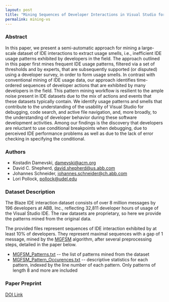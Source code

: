 ```yaml
---
layout: post
title: "Mining Sequences of Developer Interactions in Visual Studio for Usage Smells"
permalink: mining-vs
---
```


### Abstract

In this paper, we present a semi-automatic approach for mining a large-scale dataset of IDE interactions to extract usage
smells, i.e., inefficient IDE usage patterns exhibited by developers in the field. The approach outlined in this paper first mines frequent
IDE usage patterns, filtered via a set of thresholds and by experts, that are subsequently supported (or disputed) using a developer
survey, in order to form usage smells. In contrast with conventional mining of IDE usage data, our approach identifies time-ordered
sequences of developer actions that are exhibited by many developers in the field. This pattern mining workflow is resilient to the ample
noise present in IDE datasets due to the mix of actions and events that these datasets typically contain. We identify usage patterns and
smells that contribute to the understanding of the usability of Visual Studio for debugging, code search, and active file navigation, and,
more broadly, to the understanding of developer behavior during these software development activities. Among our findings is the
discovery that developers are reluctant to use conditional breakpoints when debugging, due to perceived IDE performance problems
as well as due to the lack of error checking in specifying the conditional.

### Authors

- Kostadin Damevski, <damevski@acm.org>
- David C. Shepherd, <david.shepherd@us.abb.com>
- Johannes Schneider, <johannes.schneider@ch.abb.com>
- Lori Pollock, <pollock@udel.edu>

### Dataset Description

The Blaze IDE interaction dataset consists of over 8 million
messages by 196 developers at ABB, Inc., reflecting 32,811
developer hours of usage of the Visual Studio IDE. The raw
datasets are proprietary, so here we provide the patterns
mined from the original data. 

The provided files represent sequences of IDE interaction exhibited
by at least 10% of developers. They represent maximal sequences with
a gap of 1 message, mined by the [MGFSM][mgfsm] algorithm, after several 
preprocessing steps, detailed in the paper below.

- [MGFSM_Patterns.txt][patterns] -- the list of patterns mined from the dataset
- [MGFSM_Pattern_Occurences.txt][occurences] -- descriptive statistics for each pattern, indexed by the line number of each pattern. Only patterns of length 8 and more are included

### Paper Preprint

[DOI Link][preprint]

[preprint]: http://dx.doi.org/10.1109/TSE.2016.2592905
[mgfsm]: https://github.com/uma-pi1/mgfsm
[patterns]: /datasets/mining-vs/MGFSM_Patterns.txt
[occurences]: /datasets/mining-vs/MGFSM_Pattern_Occurences.txt
